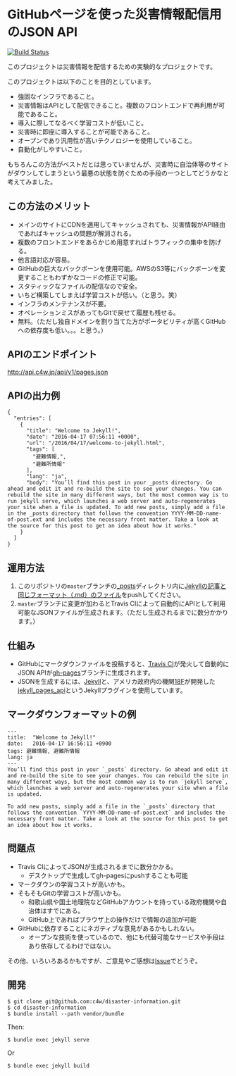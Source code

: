 # GitHubページを使った災害情報配信用のJSON API

[![Build Status](https://travis-ci.org/c4w/disaster-information.svg?branch=master)](https://travis-ci.org/c4w/disaster-information)

このプロジェクトは災害情報を配信するための実験的なプロジェクトです。

このプロジェクトは以下のことを目的としています。

* 強固なインフラであること。
* 災害情報はAPIとして配信できること。複数のフロントエンドで再利用が可能であること。
* 導入に際してなるべく学習コストが低いこと。
* 災害時に即座に導入することが可能であること。
* オープンであり汎用性が高いテクノロジーを使用していること。
* 自動化がしやすいこと。

もちろんこの方法がベストだとは思っていませんが、災害時に自治体等のサイトがダウンしてしまうという最悪の状態を防ぐための手段の一つとしてどうかなと考えてみました。

## この方法のメリット

* メインのサイトにCDNを適用してキャッシュされても、災害情報がAPI経由であればキャッシュの問題が解消される。
* 複数のフロントエンドをあらかじめ用意すればトラフィックの集中を防げる。
* 他言語対応が容易。
* GitHubの巨大なバックボーンを使用可能。AWSのS3等にバックボーンを変更することもわずかなコードの修正で可能。
* スタティックなファイルの配信なので安全。
* いちど構築してしまえば学習コストが低い。（と思う。笑）
* インフラのメンテナンスが不要。
* オペレーションミスがあってもGitで戻せて履歴も残せる。
* 無料。（ただし独自ドメインを割り当てた方がポータビリティが高くGitHubへの依存度も低い。。。と思う。）

## APIのエンドポイント

http://api.c4w.jp/api/v1/pages.json

## APIの出力例

```
{
  "entries": [
    {
      "title": "Welcome to Jekyll!",
      "date": "2016-04-17 07:56:11 +0000",
      "url": "/2016/04/17/welcome-to-jekyll.html",
      "tags": [
        "避難情報,",
        "避難所情報"
      ],
      "lang": "ja",
      "body": "You’ll find this post in your _posts directory. Go ahead and edit it and re-build the site to see your changes. You can rebuild the site in many different ways, but the most common way is to run jekyll serve, which launches a web server and auto-regenerates your site when a file is updated. To add new posts, simply add a file in the _posts directory that follows the convention YYYY-MM-DD-name-of-post.ext and includes the necessary front matter. Take a look at the source for this post to get an idea about how it works."
    }
  ]
}
```

## 運用方法

1. このリポジトリの`master`ブランチの[_posts](https://github.com/c4w/disaster-information/tree/master/_posts)ディレクトリ内に[Jekyllの記事と同じフォーマット（.md）のファイル](https://github.com/c4w/disaster-information/blob/master/_posts/2016-04-18-example.md)をpushしてください。
2. `master`ブランチに変更が加わるとTravis CIによって自動的にAPIとして利用可能なJSONファイルが生成されます。（ただし生成されるまでに数分かかります。）

## 仕組み

* GitHubにマークダウンファイルを投稿すると、[Travis CI](https://travis-ci.org/)が発火して自動的にJSON APIが[gh-pages](https://github.com/c4w/disaster-information/tree/gh-pages)ブランチに生成されます。
* JSONを生成するには、[Jekyll](https://jekyllrb.com/)と、アメリカ政府内の機関[18F](https://18f.gsa.gov/)が開発した[jekyll_pages_api](https://github.com/18F/jekyll_pages_api)というJekyllプラグインを使用しています。

## マークダウンフォーマットの例

```
---
title:  "Welcome to Jekyll!"
date:   2016-04-17 16:56:11 +0900
tags: 避難情報, 避難所情報
lang: ja
---
You’ll find this post in your `_posts` directory. Go ahead and edit it and re-build the site to see your changes. You can rebuild the site in many different ways, but the most common way is to run `jekyll serve`, which launches a web server and auto-regenerates your site when a file is updated.

To add new posts, simply add a file in the `_posts` directory that follows the convention `YYYY-MM-DD-name-of-post.ext` and includes the necessary front matter. Take a look at the source for this post to get an idea about how it works.
```

## 問題点

* Travis CIによってJSONが生成されるまでに数分かかる。
  * デスクトップで生成してgh-pagesにpushすることも可能
* マークダウンの学習コストが高いかも。
* そもそもGitの学習コストが高いかも。
  * 和歌山県や国土地理院などGitHubアカウントを持っている政府機関や自治体はすでにある。
  * GitHub上であればブラウザ上の操作だけで情報の追加が可能
* GitHubに依存することにネガティブな意見があるかもしれない。
  * オープンな技術を使っているので、他にも代替可能なサービスや手段はあり依存してるわけではない。

その他、いろいろあるかもですが、ご意見やご感想は[Issue](https://github.com/c4w/disaster-information/issues)でどうぞ。

## 開発

```
$ git clone git@github.com:c4w/disaster-information.git
$ cd disaster-information
$ bundle install --path vendor/bundle
```

Then:

```
$ bundle exec jekyll serve
```

Or

```
$ bundle exec jekyll build
```
